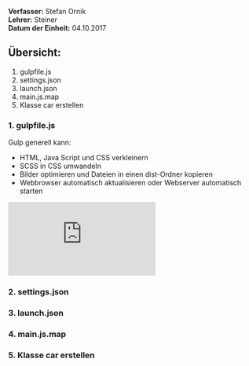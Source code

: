 **Verfasser:** Stefan Ornik   
**Lehrer:** Steiner   
**Datum der Einheit:** 04.10.2017
   
## Übersicht: 

1. gulpfile.js
2. settings.json
3. launch.json
4. main.js.map
5. Klasse car erstellen

### 1. gulpfile.js
Gulp generell kann:
- HTML, Java Script und CSS verkleinern
- SCSS in CSS umwandeln
- Bilder optimieren und Dateien in einen dist-Ordner kopieren
- Webbrowser automatisch aktualisieren oder Webserver automatisch starten

![Quelle - Wikipedia](https://de.wikipedia.org/wiki/Gulp.js)

### 2. settings.json

### 3. launch.json

### 4. main.js.map

### 5. Klasse car erstellen
